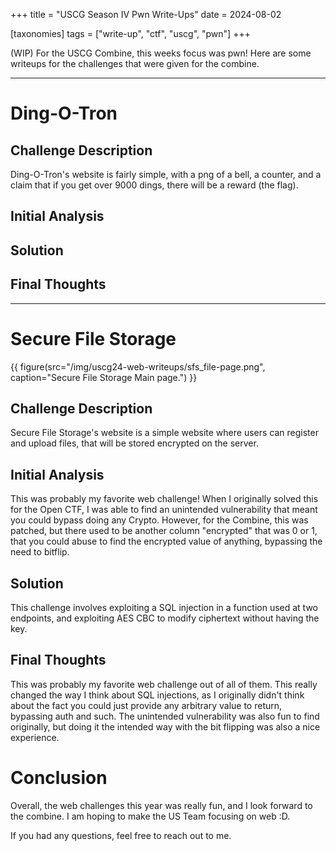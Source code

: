 +++
title = "USCG Season IV Pwn Write-Ups"
date = 2024-08-02

[taxonomies]
tags = ["write-up", "ctf", "uscg", "pwn"]
+++

(WIP)
For the USCG Combine, this weeks focus was pwn! Here are some writeups for the challenges that were given for the combine.
<!-- more -->
---
# Ding-O-Tron
## Challenge Description
Ding-O-Tron's website is fairly simple, with a png of a bell, a counter, and a claim that if you get over 9000 dings, there will be a reward (the flag).

## Initial Analysis

## Solution

## Final Thoughts

---
# Secure File Storage
{{ figure(src="/img/uscg24-web-writeups/sfs_file-page.png", caption="Secure File Storage Main page.") }}
## Challenge Description
Secure File Storage's website is a simple website where users can register and upload files, that will be stored encrypted on the server.

## Initial Analysis
This was probably my favorite web challenge! When I originally solved this for the Open CTF, I was able to find an unintended vulnerability that meant you could bypass doing any Crypto. However, for the Combine, this was patched, but there used to be another column "encrypted" that was 0 or 1, that you could abuse to find the encrypted value of anything, bypassing the need to bitflip.

## Solution
This challenge involves exploiting a SQL injection in a function used at two endpoints, and exploiting AES CBC to modify ciphertext without having the key.


## Final Thoughts
This was probably my favorite web challenge out of all of them. This really changed the way I think about SQL injections, as I originally didn't think about the fact you could just provide any arbitrary value to return, bypassing auth and such. The unintended vulnerability was also fun to find originally, but doing it the intended way with the bit flipping was also a nice experience.

# Conclusion
Overall, the web challenges this year was really fun, and I look forward to the combine. I am hoping to make the US Team focusing on web :D.

If you had any questions, feel free to reach out to me.

